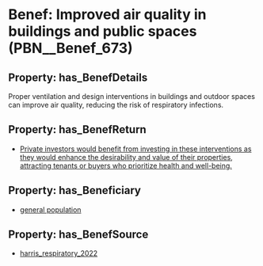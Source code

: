 # Benef: __Improved air quality in buildings and public spaces__ (PBN__Benef_673)

## Property: has_BenefDetails

Proper ventilation and design interventions in buildings and outdoor spaces can improve air quality, reducing the risk of respiratory infections.

## Property: has_BenefReturn

* [Private investors would benefit from investing in these interventions as they would enhance the desirability and value of their properties, attracting tenants or buyers who prioritize health and well-being.](../BenefReturn/PBN__BenefReturn_720)

## Property: has_Beneficiary

* [general population](../Stakeholder/PBN__Stakeholder_9)

## Property: has_BenefSource

* [harris_respiratory_2022](../Article/PBN__Article_133)

